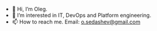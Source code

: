 - 👋 Hi, I’m Oleg.
- 👀 I’m interested in IT, DevOps and Platform engineering.
- 📫 How to reach me.
Email: o.sedashev@gmail.com

<!---
off77th/off77th is a ✨ special ✨ repository because its `README.md` (this file) appears on your GitHub profile.
You can click the Preview link to take a look at your changes.
--->
